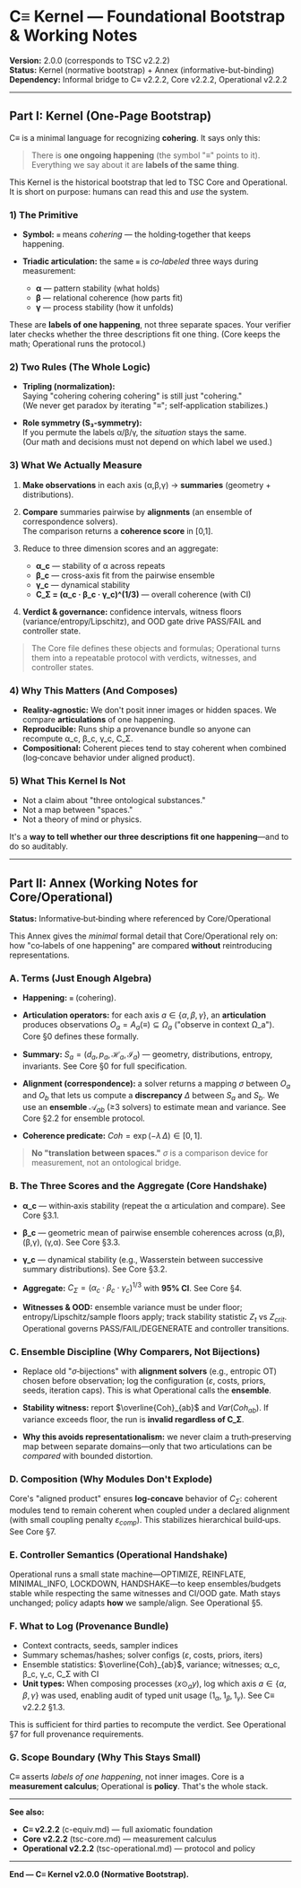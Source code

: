 # C≡ Kernel — Foundational Bootstrap & Working Notes

**Version:** 2.0.0 (corresponds to TSC v2.2.2)  
**Status:** Kernel (normative bootstrap) + Annex (informative-but-binding)  
**Dependency:** Informal bridge to C≡ v2.2.2, Core v2.2.2, Operational v2.2.2

---

## Part I: Kernel (One-Page Bootstrap)

C≡ is a minimal language for recognizing **cohering**. It says only this:

> There is **one ongoing happening** (the symbol "≡" points to it).  
> Everything we say about it are **labels of the same thing**.

This Kernel is the historical bootstrap that led to TSC Core and Operational.  
It is short on purpose: humans can read this and *use* the system.

### 1) The Primitive

- **Symbol:** `≡` means *cohering* — the holding‑together that keeps happening.

- **Triadic articulation:** the same `≡` is *co‑labeled* three ways during measurement:
  - **α** — pattern stability (what holds)
  - **β** — relational coherence (how parts fit)
  - **γ** — process stability (how it unfolds)

These are **labels of one happening**, not three separate spaces. Your verifier later checks whether the three descriptions fit one thing. (Core keeps the math; Operational runs the protocol.)

### 2) Two Rules (The Whole Logic)

- **Tripling (normalization):**  
  Saying "cohering cohering cohering" is still just "cohering."  
  (We never get paradox by iterating "≡"; self‑application stabilizes.)

- **Role symmetry (S₃‑symmetry):**  
  If you permute the labels α/β/γ, the *situation* stays the same.  
  (Our math and decisions must not depend on which label we used.)

### 3) What We Actually Measure

1. **Make observations** in each axis (α,β,γ) → **summaries** (geometry + distributions).
2. **Compare** summaries pairwise by **alignments** (an ensemble of correspondence solvers).  
   The comparison returns a **coherence score** in [0,1].
3. Reduce to three dimension scores and an aggregate:
   - **α_c** — stability of α across repeats
   - **β_c** — cross-axis fit from the pairwise ensemble
   - **γ_c** — dynamical stability
   - **C_Σ = (α_c · β_c · γ_c)^(1/3)** — overall coherence (with CI)

4. **Verdict & governance:** confidence intervals, witness floors (variance/entropy/Lipschitz), and OOD gate drive PASS/FAIL and controller state.

> The Core file defines these objects and formulas; Operational turns them into a repeatable protocol with verdicts, witnesses, and controller states.

### 4) Why This Matters (And Composes)

- **Reality‑agnostic:** We don't posit inner images or hidden spaces. We compare **articulations** of one happening.
- **Reproducible:** Runs ship a provenance bundle so anyone can recompute α_c, β_c, γ_c, C_Σ.
- **Compositional:** Coherent pieces tend to stay coherent when combined (log‑concave behavior under aligned product).

### 5) What This Kernel Is **Not**

- Not a claim about "three ontological substances."
- Not a map between "spaces."
- Not a theory of mind or physics.

It's a **way to tell whether our three descriptions fit one happening**—and to do so auditably.

---

## Part II: Annex (Working Notes for Core/Operational)

**Status:** Informative‑but‑binding where referenced by Core/Operational

This Annex gives the *minimal* formal detail that Core/Operational rely on:  
how "co‑labels of one happening" are compared **without** reintroducing representations.

### A. Terms (Just Enough Algebra)

- **Happening:** `≡` (cohering).

- **Articulation operators:** for each axis $a\in\{\alpha,\beta,\gamma\}$, an **articulation** produces observations $O_a = A_a(≡) \subseteq \Omega_a$ ("observe in context Ω_a"). Core §0 defines these formally.

- **Summary:** $S_a = (d_a, p_a, \mathcal{H}_a, \mathcal{I}_a)$ — geometry, distributions, entropy, invariants. See Core §0 for full specification.

- **Alignment (correspondence):** a solver returns a mapping $\sigma$ between $O_a$ and $O_b$ that lets us compute a **discrepancy** $\Delta$ between $S_a$ and $S_b$. We use an **ensemble** $\mathcal{A}_{ab}$ (≥3 solvers) to estimate mean and variance. See Core §2.2 for ensemble protocol.

- **Coherence predicate:** $Coh = \exp(-\lambda\,\Delta) \in [0,1]$.

> **No "translation between spaces."** $\sigma$ is a comparison device for measurement, not an ontological bridge.

### B. The Three Scores and the Aggregate (Core Handshake)

- **α_c** — within‑axis stability (repeat the α articulation and compare). See Core §3.1.
- **β_c** — geometric mean of pairwise ensemble coherences across (α,β), (β,γ), (γ,α). See Core §3.3.
- **γ_c** — dynamical stability (e.g., Wasserstein between successive summary distributions). See Core §3.2.
- **Aggregate:** $C_Σ = (α_c \cdot β_c \cdot γ_c)^{1/3}$ with **95% CI**. See Core §4.

- **Witnesses & OOD:** ensemble variance must be under floor; entropy/Lipschitz/sample floors apply; track stability statistic $Z_t$ vs $Z_{crit}$. Operational governs PASS/FAIL/DEGENERATE and controller transitions.

### C. Ensemble Discipline (Why Comparers, Not Bijections)

- Replace old "$\sigma$‑bijections" with **alignment solvers** (e.g., entropic OT) chosen before observation; log the configuration ($\varepsilon$, costs, priors, seeds, iteration caps). This is what Operational calls the **ensemble**.

- **Stability witness:** report $\overline{Coh}_{ab}$ and $Var(Coh_{ab})$. If variance exceeds floor, the run is **invalid regardless of C_Σ**.

- **Why this avoids representationalism:** we never claim a truth‑preserving map between separate domains—only that two articulations can be *compared* with bounded distortion.

### D. Composition (Why Modules Don't Explode)

Core's "aligned product" ensures **log‑concave** behavior of $C_Σ$: coherent modules tend to remain coherent when coupled under a declared alignment (with small coupling penalty $\varepsilon_{comp}$). This stabilizes hierarchical build‑ups. See Core §7.

### E. Controller Semantics (Operational Handshake)

Operational runs a small state machine—OPTIMIZE, REINFLATE, MINIMAL_INFO, LOCKDOWN, HANDSHAKE—to keep ensembles/budgets stable while respecting the same witnesses and CI/OOD gate. Math stays unchanged; policy adapts **how** we sample/align. See Operational §5.

### F. What to Log (Provenance Bundle)

- Context contracts, seeds, sampler indices
- Summary schemas/hashes; solver configs ($\varepsilon$, costs, priors, iters)
- Ensemble statistics: $\overline{Coh}_{ab}$, variance; witnesses; α_c, β_c, γ_c, C_Σ with CI
- **Unit types:** When composing processes ($x \odot_a y$), log which axis $a \in \{\alpha,\beta,\gamma\}$ was used, enabling audit of typed unit usage ($1_\alpha, 1_\beta, 1_\gamma$). See C≡ v2.2.2 §1.3.

This is sufficient for third parties to recompute the verdict. See Operational §7 for full provenance requirements.

### G. Scope Boundary (Why This Stays Small)

C≡ asserts *labels of one happening*, not inner images. Core is a **measurement calculus**; Operational is **policy**. That's the whole stack.

---

**See also:**
- **C≡ v2.2.2** (c-equiv.md) — full axiomatic foundation
- **Core v2.2.2** (tsc-core.md) — measurement calculus
- **Operational v2.2.2** (tsc-operational.md) — protocol and policy

---

**End — C≡ Kernel v2.0.0 (Normative Bootstrap).**
